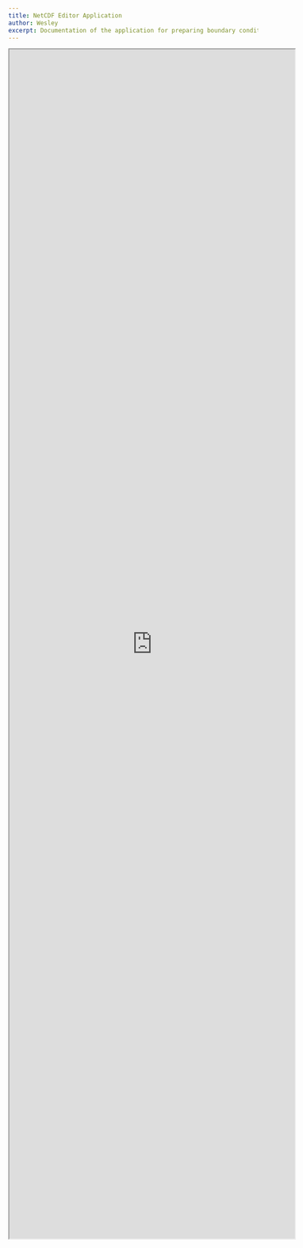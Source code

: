 ```yaml
---
title: NetCDF Editor Application
author: Wesley
excerpt: Documentation of the application for preparing boundary conditions of CM5A2 climate model
---
```


<iframe src="https://paleoclim-cnrs.github.io/netcdf_editor_app/" style="width:60vw; height:60vh;"></iframe>

